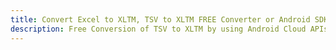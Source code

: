 ---title: Convert Excel to XLTM, TSV to XLTM FREE Converter or Android SDKdescription: Free Conversion of TSV to XLTM by using Android Cloud APIs & SDKs. Also Create, Edit & Render Microsoft Excel, CSV and SpreadsheetML worksheets or spreadsheet in the Cloud.---